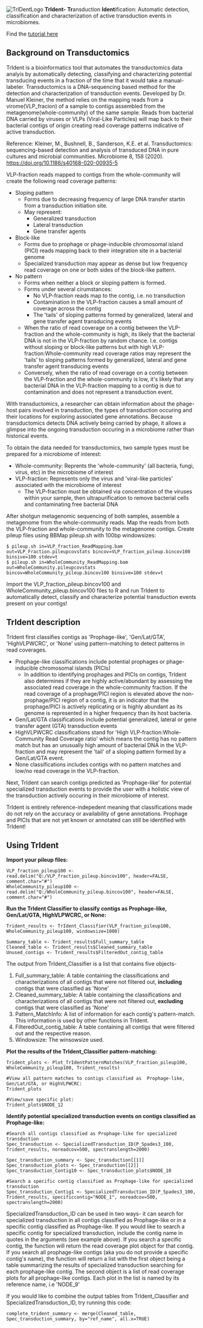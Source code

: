 ![TrIDentLogo](https://github.com/jlmaier12/TrIdent/assets/45083046/15ef7ec7-49ac-48eb-86eb-d585d4b0869e)
**TrIdent-** **Tr**ansduction **Ident**ification: 
Automatic detection, classification and characterization of active transduction events in microbiomes. 

Find the [tutorial here](./TrIdent-tutorial.html)

## Background on Transductomics
TrIdent is a bioinformatics tool that automates the transductomics data analyis by automatically detecting, classifying and characterizing potential transducing events in a fraction of the time that it would take a manual-labeler. Transductomics is a DNA-sequencing based method for the detection and characterization of transduction events. Developed by Dr. Manuel Kleiner, the method relies on the mapping reads from a virome(VLP_fracion) of a sample to contigs assembled from the metagenome(whole-community) of the same sample. Reads from bacterial DNA carried by viruses or VLPs (Viral-Like Particles) will map back to their bacterial contigs of origin creating read coverage patterns indicative of active transduction. 

Reference: Kleiner, M., Bushnell, B., Sanderson, K.E. et al. Transductomics: sequencing-based detection and analysis of transduced DNA in pure cultures and microbial communities. Microbiome 8, 158 (2020). https://doi.org/10.1186/s40168-020-00935-5

VLP-fraction reads mapped to contigs from the whole-community will create the following read coverage patterns:
- Sloping pattern
  - Forms due to decreasing frequency of large DNA transfer startin from a transduction initiation site.
  - May represent:
      - Generalized transduction
      - Lateral transduction
      - Gene transfer agents
- Block-like
    - Forms due to prophage or phage-inducible chromosomal island (PICI) reads mapping back to their integration site in a bacterial genome
    - Specialized transduction may appear as dense but low frequency read coverage on one or both sides of the block-like pattern. 
- No pattern
    - Forms when neither a block or sloping pattern is formed. 
    - Forms under several cirumstances:
        - No VLP-fraction reads map to the contig, i.e. no transduction
        - Contamination in the VLP-fraction causes a small amount of coverage across the contig
        - The 'tails' of sloping patterns formed by generalized, lateral and gene transfer agent transducing events
    - When the ratio of read coverage on a contig between the VLP-fraction and the whole-community is high, its likely that the bacterial DNA is not in the VLP-fraction by random chance. I.e. contigs without sloping or block-like patterns but with high VLP-fraction:Whole-community read coverage ratios may represent the 'tails' to sloping patterns formed by generalized, lateral and gene transfer agent transducing events
    - Conversely, when the ratio of read coverage on a contig between the VLP-fraction and the whole-community is low, it's likely that any bacterial DNA in the VLP-fraction mapping to a contig is due to contamination and does not represent a transduction event.
 
With transductomics, a researcher can obtain information about the phage-host pairs involved in transduction, the types of transduction occuring and their locations for exploring associated gene annotations. Because transductomics detects DNA actively being carried by phage, it allows a glimpse into the ongoing transduction occuring in a microbiome rather than historical events. 

To obtain the data needed for transductomics, two sample types must be prepared for a microbiome of interest:
- Whole-community: Reprents the 'whole-community' (all bacteria, fungi, virus, etc) in the microbiome of interest
- VLP-fraction: Represents only the virus and 'viral-like particles' associated with the microbiome of interest
    - The VLP-fraction must be obtained via concentration of the viruses within your sample, then ultrapurification to remove bacterial cells and contaminating free bacterial DNA
 
After shotgun metagenomic sequencing of both samples, assemble a metagenome from the whole-community reads. Map the reads from both the VLP-fraction and whole-community to the metagenome contigs. Create pileup files using BBMap pileup.sh with 100bp windowsizes:
```{bash}
$ pileup.sh in=VLP_fraction_ReadMapping.bam out=VLP_Fraction.pileupcovstats bincov=VLP_fraction_pileup.bincov100 binsive=100 stdev=t
$ pileup.sh in=WholeCommunity_ReadMapping.bam out=WholeCommunity.pileupcovstats bincov=WholeCommunity_pileup.bincov100 binsive=100 stdev=t
```

Import the VLP_fraction_pileup.bincov100 and WholeCommunity_pileup.bincov100 files to R and run TrIdent to automatically detect, classify and characterize potential transduction events present on your contigs! 

## TrIdent description 

TrIdent first classifies contigs as 'Prophage-like', 'Gen/Lat/GTA', 'HighVLPWCRC', or 'None' using pattern-matching to detect patterns in read coverages.

- Prophage-like classifications include potential prophages or phage-inducible chromosomal islands (PICIs)
    - In addition to identifying prophages and PICIs on contigs, TrIdent also determines if they are highly active/abundant by assessing the associated read coverage in the whole-community fraction. If the read coverage of a prophage/PICI region is elevated above the non-prophage/PICI region of a contig, it is an indicator that the prophage/PICI is actively replicating or is highly abundant as its genome is represented in a higher frequency than its host bacteria.   
- Gen/Lat/GTA classifications include potential generalized, lateral or gene transfer agent (GTA) transduction events
- HighVLPWCRC classifications stand for 'High VLP-fraction:Whole-Community Read Coverage ratio' which means the contig has no pattern match but has an unusually high amount of bacterial DNA in the VLP-fraction and may represent the 'tail' of a sloping pattern formed by a Gen/Lat/GTA event.
- None classifications includes contigs with no pattern matches and low/no read coverage in the VLP-fraction.


Next, TrIdent can search contigs predicted as 'Prophage-like' for potential specialized transduction events to provide the user with a holistic view of the transduction actively occuring in their microbiome of interest. 

TrIdent is entirely reference-indepedent meaning that classifications made do not rely on the accuracy or availability of gene annotations. Prophage and PICIs that are not yet known or annotated can still be identified with TrIdent!

## Using TrIdent

**Import your pileup files:**
```{r}
VLP_fraction_pileup100 <- read.delim("Q:/VLP_fraction_pileup.bincov100", header=FALSE, comment.char="#")
WholeCommunity_pileup100 <- read.delim("Q:/WholeCommunity_pileup.bincov100", header=FALSE, comment.char="#")
```

**Run the TrIdent Classifier to classify contigs as Prophage-like, Gen/Lat/GTA, HighVLPWCRC, or None:** 
```{r}
Trident_results <- TrIdent_Classifier(VLP_fraction_pileup100, WholeCommunity_pileup100, windowsize=1000)

Summary_table <- Trident_results$Full_summary_table
Cleaned_table <- Trident_results$Cleaned_summary_table
Unused_contigs <- Trident_results$FilteredOut_contig_table
```

The output from TrIdent_Classifier is a list that contains five objects- 
1. Full_summary_table: A table containing the classifications and characterizations of all contigs that were not filtered out, **including** contigs that were classified as 'None'
2. Cleaned_summary_table: A table containing the classifications and characterizations of all contigs that were not filtered out, **excluding** contigs that were classified as 'None'
3. Pattern_MatchInfo: A list of information for each contig's pattern-match. This information is used by other functions in TrIdent. 
4. FilteredOut_contig_table: A table containing all contigs that were filtered out and the respective reason.
5. Windowsize: The winsowsize used.


**Plot the results of the TrIdent_Classifier pattern-matching:**
```{r}
Trident_plots <- Plot_TrIdentPatternMatches(VLP_fraction_pileup100, WholeCommunity_pileup100, Trident_results)

#View all pattern matches to contigs classified as  Prophage-like, Gen/Lat/GTA, or HighVLPWCRC:
Trident_plots

#View/save specific plot:
Trident_plots$NODE_12
```

**Identify potential specialized transduction events on contigs classified as Prophage-like:**
```{r}
#Search all contigs classified as Prophage-like for specialized transduction
Spec_transduction <- SpecializedTransduction_ID(P_Spades3_100, Trident_results, noreadcov=500, spectranslength=2000)

Spec_transduction_summary <- Spec_transduction[[1]]
Spec_transduction_plots <- Spec_transduction[[2]]
Spec_transduction_Contig10 <- Spec_transduction_plots$NODE_10

#Search a specific contig classified as Prophage-like for specialized transduction
Spec_transduction_Contig1 <- SpecializedTransduction_ID(P_Spades3_100, Trident_results, specificcontig="NODE_1", noreadcov=500, spectranslength=2000)
```

SpecializedTransduction_ID can be used in two ways- it can search for specialized transduction in all contigs classified as Prophage-like or in a specific contig classified as Prophage-like. If you would like to search a specific contig for specialized transduction, include the contig name in quotes in the arguments (see example above). If you search a specific contig, the function will return the read coverage plot object for that contig. If you search all prophage-like contigs (aka you do not provide a specific contig's name), the function will return a list with the first object being a table summarizing the results of specialized transduction searching for each prophage-like contig. The second object is a list of read coverage plots for all prophage-like contigs. Each plot in the list is named by its reference name, i.e 'NODE_9'


If you would like to combine the output tables from TrIdent_Classifier and SpecializedTransduction_ID, try running this code:
```{r}
complete_trident_summary <- merge(Cleaned_table, Spec_transduction_summary, by="ref_name", all.x=TRUE)
```
